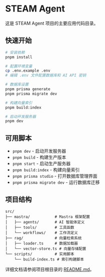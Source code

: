# STEAM Agent

这是 STEAM Agent 项目的主要应用代码目录。

## 快速开始

```bash
# 安装依赖
pnpm install

# 配置环境变量
cp .env.example .env
# 编辑 .env 文件配置数据库和 AI API 密钥

# 数据库设置
pnpm prisma generate
pnpm prisma migrate dev

# 构建向量索引
pnpm build:index

# 启动开发服务器
pnpm dev
```

## 可用脚本

- `pnpm dev` - 启动开发服务器
- `pnpm build` - 构建生产版本
- `pnpm start` - 启动生产服务器
- `pnpm build:index` - 构建向量索引
- `pnpm prisma studio` - 打开数据库管理界面
- `pnpm prisma migrate dev` - 运行数据库迁移

## 项目结构

```
src/
├── mastra/           # Mastra 框架配置
│   ├── agents/       # AI 智能体定义
│   ├── tools/        # 工具函数
│   └── workflows/    # 工作流定义
├── rag/              # 向量检索系统
│   ├── loader.ts     # 数据加载器
│   └── vector-store.ts # 向量存储配置
└── scripts/          # 实用脚本
    └── build-index.ts # 索引构建脚本
```

详细文档请参阅项目根目录的 [README.md](../README.md)。 